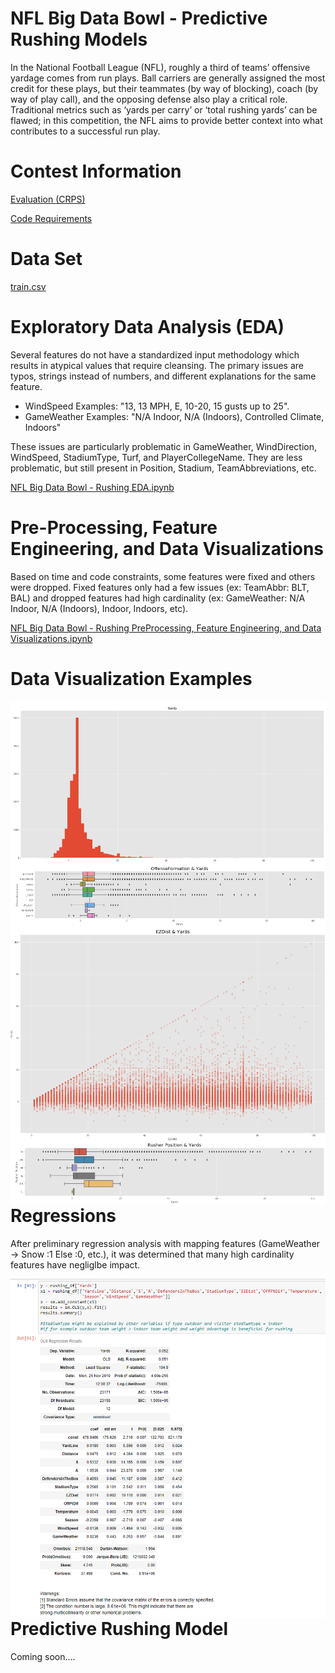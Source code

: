 # NFL Big Data Bowl - Predictive Rushing Models
In the National Football League (NFL), roughly a third of teams’ offensive yardage comes from run plays. Ball carriers are generally assigned the most credit for these plays, but their teammates (by way of blocking), coach (by way of play call), and the opposing defense also play a critical role. Traditional metrics such as ‘yards per carry’ or ‘total rushing yards’ can be flawed; in this competition, the NFL aims to provide better context into what contributes to a successful run play.

# Contest Information

<a href="https://www.kaggle.com/c/nfl-big-data-bowl-2020/overview/evaluation">Evaluation (CRPS)</a>

<a href ="https://www.kaggle.com/c/nfl-big-data-bowl-2020/overview/code-requirements">Code Requirements</a>

# Data Set
<a href="https://www.kaggle.com/c/nfl-big-data-bowl-2020/data">train.csv</a>

# Exploratory Data Analysis (EDA) 

Several features do not have a standardized input methodology which results in atypical values that require cleansing. The primary issues are typos, strings instead of numbers, and different explanations for the same feature.

<UL>
<LI>WindSpeed Examples: "13, 13 MPH, E, 10-20, 15 gusts up to 25". 
<LI>GameWeather Examples: "N/A Indoor, N/A (Indoors), Controlled Climate, Indoors"
</UL>

These issues are particularly problematic in GameWeather, WindDirection, WindSpeed, StadiumType, Turf, and PlayerCollegeName. They are less problematic, but still present in Position, Stadium, TeamAbbreviations, etc. 

<a href="https://github.com/erikw425/NFL_Big_Data_Bowl_Rushing/blob/master/NFL_Rushing_EDA.ipynb">NFL Big Data Bowl - Rushing EDA.ipynb</a>

# Pre-Processing, Feature Engineering, and Data Visualizations

Based on time and code constraints, some features were fixed and others were dropped. Fixed features only had a few issues (ex: TeamAbbr: BLT, BAL) and dropped features had high cardinality (ex: GameWeather: N/A Indoor, N/A (Indoors), Indoor, Indoors, etc).

<a href="https://github.com/erikw425/NFL_Big_Data_Bowl_Rushing/blob/master/NFL_Rushing-PreProcessing-FeatureEngineering-DataVisualizations.ipynb	">NFL Big Data Bowl - Rushing PreProcessing, Feature Engineering, and Data Visualizations.ipynb</a>

# Data Visualization Examples

<img src="Yards.png"
     alt="EZDist & Yards"
     style="float: left; margin-right: 10px;" />

<img src="OffenseFormation-Yards.png"
     alt="EZDist & Yards"
     style="float: left; margin-right: 10px;" />

<img src="EZDist-Yards.png"
     alt="EZDist & Yards"
     style="float: left; margin-right: 10px;" />

<img src="RusherPosition-Yards.png"
     alt="EZDist & Yards"
     style="float: left; margin-right: 10px;" />


# Regressions

After preliminary regression analysis with mapping features (GameWeather -> Snow :1 Else :0, etc.), it was determined that many high cardinality features have negliglbe impact. 

<img src="Preliminary Regressions.png"
     alt="Preliminary Linear Regression"
     style="float: left; margin-right: 10px;" />

# Predictive Rushing Model

Coming soon....
